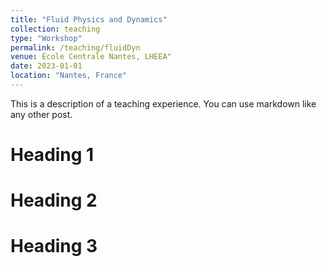 ```yaml
---
title: "Fluid Physics and Dynamics"
collection: teaching
type: "Workshop"
permalink: /teaching/fluidDyn
venue: École Centrale Nantes, LHEEA"
date: 2023-01-01
location: "Nantes, France"
---
```


This is a description of a teaching experience. You can use markdown like any other post.

Heading 1
======

Heading 2
======

Heading 3
======
